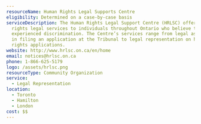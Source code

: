 ```yaml
---
resourceName: Human Rights Legal Supports Centre
eligibility: Determined on a case-by-case basis
serviceDescription: The Human Rights Legal Support Centre (HRLSC) offers human
  rights legal services to individuals throughout Ontario who believe they have
  experienced discrimination. The Centre’s services range from legal assistance
  in filing an application at the Tribunal to legal representation on human
  rights applications.
website: http://www.hrlsc.on.ca/en/home
email: notices@hrlsc.on.ca
phone: 1-866-625-5179
logo: /assets/hrlsc.png
resourceType: Community Organization
service:
  - Legal Representation
location:
  - Toronto
  - Hamilton
  - London
cost: $$
---
```

